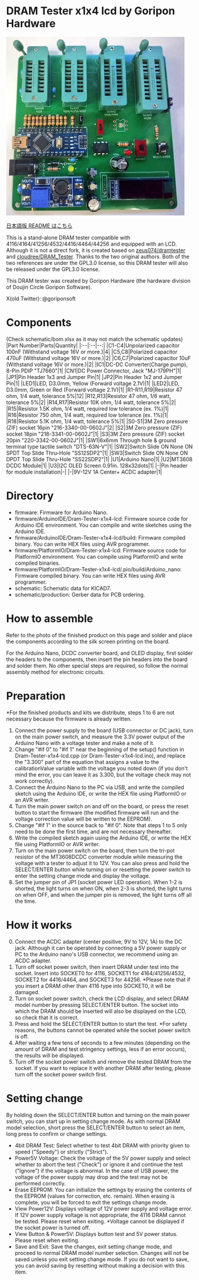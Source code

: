 # DRAM Tester x1x4 lcd by Goripon Hardware
![](front.jpg)

[日本語版 README はこちら](https://github.com/goriponsoft/Dram-Tester-x1x4-lcd/blob/main/README-ja.md)

 This is a stand-alone DRAM tester compatible with 4116/4164/41256/4532/4416/4464/44256 and equipped with an LCD. Although it is not a direct fork, it is created based on [zeus074/dramtester](https://github.com/zeus074/dramtester) and [cloudree/DRAM_Tester](https://github.com/cloudree/DRAM_Tester). Thanks to the two original authors. Both of the two references are under the GPL3.0 license, so this DRAM tester will also be released under the GPL3.0 license.

 This DRAM tester was created by Goripon Hardware (the hardware division of Doujin Circle Goripon Software).

 X(old Twitter): @goriponsoft


# Components
(Check schematic/bom.xlsx as it may not match the schematic updates)
|Part Number|Parts|Quantity|
|:--|:--|--:|
|C1-C4|Unpolarized capacitor 100nF (Withstand voltage 16V or more.)|4|
|C5,C8|Polarized capacitor 470uF (Withstand voltage 16V or more.)|2|
|C6,C7|Polarized capacitor 10uF (Withstand voltage 16V or more.)|2|
|IC1|DC-DC Converter(Charge pump), 8-Pin PDIP "TJ7660"|1|
|CN1|DC Power Connector, Jack "MJ-179PH"|1|
|JP1|Pin Header 1x3 and Jumper Pin|1|
|JP2|Pin Header 1x2 and Jumper Pin|1|
|LED1|LED, D3.0mm, Yellow (Forward voltage 2.1V)|1|
|LED2|LED, D3.0mm, Green or Red (Forward voltage 2.1V)|1|
|R1-R11,R19|Resistor 47 ohm, 1/4 watt, tolerance 5%|12|
|R12,R13|Resistor 47 ohm, 1/6 watt, tolerance 5%|2|
|R14,R17|Resistor 10K ohm, 1/4 watt, tolerance 5%|2|
|R15|Resistor 1.5K ohm, 1/4 watt, required low tolerance (ex. 1%)|1|
|R16|Resistor 750 ohm, 1/4 watt, required low tolerance (ex. 1%)|1|
|R18|Resistor 5.1K ohm, 1/4 watt, tolerance 5%|1|
|S0-S1|3M Zero pressure (ZIF) socket 16pin "216-3340-00-0602J"|2|
|S2|3M Zero pressure (ZIF) socket 18pin "218-3341-00-0602J"|1|
|S3|3M Zero pressure (ZIF) socket 20pin "220-3342-00-0602J"|1|
|SW1|6x6mm Through hole & ground terminal type tactile switch "DTS-63N-V"|1|
|SW2|Switch Slide ON None ON SPDT Top Slide Thru-Hole "SS12SDP2"|1|
|SW3|Switch Slide ON None ON DPDT Top Slide Thru-Hole "SS22SDP2"|1|
|U1|Arduino Nano|1|
|U2|MT3608 DCDC Module|1|
|U3|I2C OLED Screen 0.91in. 128x32dots|1|
|-|Pin header for module installation|-|
|-|9V-12V 1A Center+ ACDC adapter|1|

# Directory
- firmware: Firmware for Arduino Nano.
- firmware/ArduinoIDE/Dram-Tester-x1x4-lcd: Firmware source code for Arduino IDE environment. You can compile and write sketches using the Arduino IDE.
- firmware/ArduinoIDE/Dram-Tester-x1x4-lcd/build: Firmware compiled binary. You can write HEX files using AVR programmer.
- firmware/PlatformIO/Dram-Tester-x1x4-lcd: Firmware source code for PlatformIO environment. You can compile using PlatformIO and write compiled binaries.
- firmware/PlatformIO/Dram-Tester-x1x4-lcd/.pio/build/Arduino_nano: Firmware compiled binary. You can write HEX files using AVR programmer.
- schematic: Schematic data for KICAD7.
- schematic/production: Gerber data for PCB ordering.

# How to assemble
Refer to the photo of the finished product on this page and solder and place the components according to the silk screen printing on the board.

For the Arduino Nano, DCDC converter board, and OLED display, first solder the headers to the components, then insert the pin headers into the board and solder them. No other special steps are required, so follow the normal assembly method for electronic circuits.

# Preparation
*For the finished products and kits we distribute, steps 1 to 6 are not necessary because the firmware is already written.

1. Connect the power supply to the board (USB connector or DC jack), turn on the main power switch, and measure the 3.3V power output of the Arduino Nano with a voltage tester and make a note of it.
2. Change "#if 0" to "#if 1" near the beginning of the setup() function in Dram-Tester-x1x4-lcd.cpp (or Dram-Tester-x1x4-lcd.ino), and replace the "3.300" part of the equation that assigns a value to the calibrationValue variable with the voltage you noted down (if you don't mind the error, you can leave it as 3.300, but the voltage check may not work correctly).
3. Connect the Arduino Nano to the PC via USB, and write the compiled sketch using the Arduino IDE, or write the HEX file using PlatformIO or an AVR writer.
4. Turn the main power switch on and off on the board, or press the reset button to start the firmware (the modified firmware will run and the voltage correction value will be written to the EEPROM).
5. Change "#if 1" in the source back to "#if 0". Note that steps 1 to 5 only need to be done the first time, and are not necessary thereafter.
6. Write the compiled sketch again using the Arduino IDE, or write the HEX file using PlatformIO or AVR writer.
7. Turn on the main power switch on the board, then turn the tri-pot resistor of the MT3608DCDC converter module while measuring the voltage with a tester to adjust it to 12V. You can also press and hold the SELECT/ENTER button while turning on or resetting the power switch to enter the setting change mode and display the voltage.
8. Set the jumper pin of JP1 (socket power LED operation). When 1-2 is shorted, the light turns on when ON, when 2-3 is shorted, the light turns on when OFF, and when the jumper pin is removed, the light turns off all the time.

# How it works
0. Connect the ACDC adapter (center positive, 9V to 12V, 1A) to the DC jack. Although it can be operated by connecting a 5V power supply or PC to the Arduino nano's USB connector, we recommend using an ACDC adapter.
1. Turn off socket power switch, then insert DRAM under test into the socket. Insert into SOCKET0 for 4116, SOCKET1 for 4164/41256/4532, SOCKET2 for 4416/4464, and SOCKET3 for 44256. *Please note that if you insert a DRAM other than 4116 type into SOCKET0, it will be damaged.
2. Turn on socket power switch, check the LCD display, and select DRAM model number by pressing SELECT/ENTER button. The socket into which the DRAM should be inserted will also be displayed on the LCD, so check that it is correct.
3. Press and hold the SELECT/ENTER button to start the test. *For safety reasons, the buttons cannot be operated while the socket power switch is off.
4. After waiting a few tens of seconds to a few minutes (depending on the amount of DRAM and test stringency settings, less if an error occurs), the results will be displayed.
5. Turn off the socket power switch and remove the tested DRAM from the socket. If you want to replace it with another DRAM after testing, please turn off the socket power switch first.

# Setting change
By holding down the SELECT/ENTER button and turning on the main power switch, you can start up in setting change mode. As with normal DRAM model selection, short press the SELECT/ENTER button to select an item, long press to confirm or change settings.

- 4bit DRAM Test: Select whether to test 4bit DRAM with priority given to speed ("Speedy") or strictly ("Strict").
- Power5V Voltage: Check the voltage of the 5V power supply and select whether to abort the test ("Check") or ignore it and continue the test ("Ignore") if the voltage is abnormal. In the case of USB power, the voltage of the power supply may drop and the test may not be performed correctly.
- Erase EEPROM: You can initialize the settings by erasing the contents of the EEPROM (values for correction, etc. remain). When erasing is complete, you will be forced to exit the settings change mode.
- View Power12V: Displays voltage of 12V power supply and voltage error. If 12V power supply voltage is not appropriate, the 4116 DRAM cannot be tested. Please reset when exiting. *Voltage cannot be displayed if the socket power is turned off.
- View Button & Power5V: Displays button test and 5V power status. Please reset when exiting.
- Save and Exit: Save the changes, exit setting change mode, and proceed to normal DRAM model number selection. Changes will not be saved unless you exit setting change mode. If you do not want to save, you can avoid saving by resetting without making a decision with this item.

